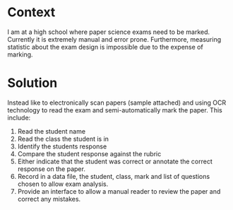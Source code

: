 # Context
I am at a high school where paper science exams need to be marked. Currently it is extremely manual and error prone. Furthermore, measuring statistic about the exam design is impossible due to the expense of marking.

# Solution
Instead like to electronically scan papers (sample attached) and using OCR technology to read the exam and semi-automatically mark the paper. This include:
1. Read the student name
2. Read the class the student is in
3. Identify the students response
4. Compare the student response against the rubric
5. Either indicate that the student was correct or annotate the correct response on the paper.
6. Record in a data file, the student, class, mark and list of questions chosen to allow exam analysis.
7. Provide an interface to allow a manual reader to review the paper and correct any mistakes.
